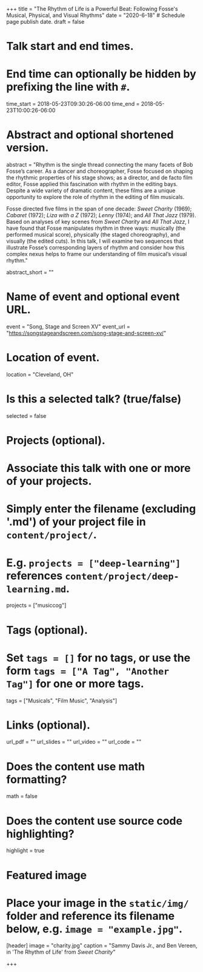 +++
title = "The Rhythm of Life is a Powerful Beat: Following Fosse's Musical, Physical, and Visual Rhythms"
date = "2020-6-18"  # Schedule page publish date.
draft = false

# Talk start and end times.
#   End time can optionally be hidden by prefixing the line with `#`.
time_start = 2018-05-23T09:30:26-06:00
time_end = 2018-05-23T10:00:26-06:00

# Abstract and optional shortened version.
abstract = "Rhythm is the single thread connecting the many facets of Bob Fosse’s career. As a dancer and choreographer, Fosse focused on shaping the rhythmic properties of his stage shows; as a director, and de facto film editor, Fosse applied this fascination with rhythm in the editing bays. Despite a wide variety of dramatic content, these films are a unique opportunity to explore the role of rhythm in the editing of film musicals.

Fosse directed five films in the span of one decade: _Sweet Charity_ (1969); _Cabaret_ (1972); _Liza with a Z_ (1972); _Lenny_ (1974); and _All That Jazz_ (1979). Based on analyses of key scenes from _Sweet Charity_ and _All That Jazz_, I have found that Fosse manipulates rhythm in three ways: musically (the performed musical score), physically (the staged choreography), and visually (the edited cuts). In this talk, I will examine two sequences that illustrate Fosse’s corresponding layers of rhythm and consider how this complex nexus helps to frame our understanding of film musical’s visual rhythm."

abstract_short = ""

# Name of event and optional event URL.
event = "Song, Stage and Screen XV"
event_url = "https://songstageandscreen.com/song-stage-and-screen-xv/"

# Location of event.
location = "Cleveland, OH"

# Is this a selected talk? (true/false)
selected = false

# Projects (optional).
#   Associate this talk with one or more of your projects.
#   Simply enter the filename (excluding '.md') of your project file in `content/project/`.
#   E.g. `projects = ["deep-learning"]` references `content/project/deep-learning.md`.
projects = ["musiccog"]

# Tags (optional).
#   Set `tags = []` for no tags, or use the form `tags = ["A Tag", "Another Tag"]` for one or more tags.
tags = ["Musicals", "Film Music", "Analysis"]

# Links (optional).
url_pdf = ""
url_slides = ""
url_video = ""
url_code = ""

# Does the content use math formatting?
math = false

# Does the content use source code highlighting?
highlight = true

# Featured image
# Place your image in the `static/img/` folder and reference its filename below, e.g. `image = "example.jpg"`.
[header]
image = "charity.jpg"
caption = "Sammy Davis Jr., and Ben Vereen, in 'The Rhythm of Life' from _Sweet Charity_"

+++
